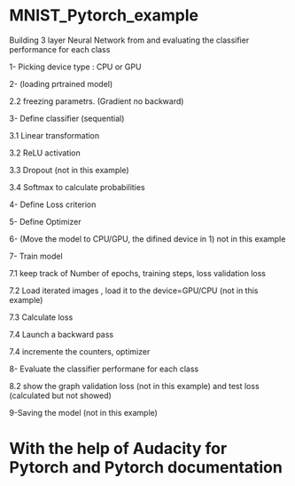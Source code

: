 # MNIST_Pytorch_example

Building 3 layer Neural Network from and evaluating the classifier performance for each class

1- Picking device type : CPU or GPU

2- (loading prtrained model)

  2.2 freezing parametrs. (Gradient no backward)

3- Define classifier (sequential)

  3.1 Linear transformation

  3.2 ReLU activation

3.3 Dropout (not in this example)
  
  3.4 Softmax to calculate probabilities
    
4- Define Loss criterion

5- Define Optimizer

6- (Move the model to CPU/GPU, the difined device in 1) not in this example

7- Train model

  7.1 keep track of Number of epochs, training steps, loss validation loss
  
  7.2 Load iterated images , load it to the device=GPU/CPU (not in this example)
  
  7.3 Calculate loss
  
  7.4 Launch a backward pass
  
  7.4 incremente the counters, optimizer

8- Evaluate the classifier performane for each class

  8.2 show the graph validation loss (not in this example) and test loss (calculated but not showed)

9-Saving the model (not in this example)

# With the help of Audacity for Pytorch and Pytorch documentation
